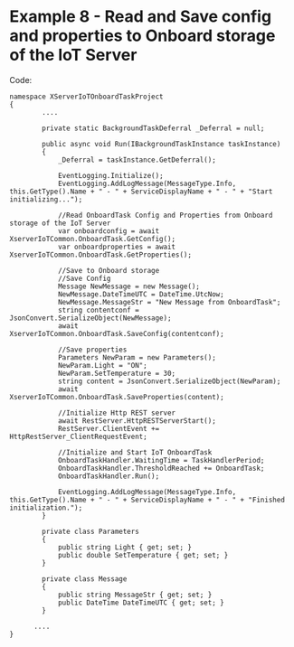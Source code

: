 # Example 8 - Read and Save config and properties to Onboard storage of the IoT Server

Code:

    namespace XServerIoTOnboardTaskProject
    {
            ....

            private static BackgroundTaskDeferral _Deferral = null;

            public async void Run(IBackgroundTaskInstance taskInstance)
            {
                _Deferral = taskInstance.GetDeferral();

                EventLogging.Initialize();
                EventLogging.AddLogMessage(MessageType.Info, this.GetType().Name + " - " + ServiceDisplayName + " - " + "Start initializing...");

                //Read OnboardTask Config and Properties from Onboard storage of the IoT Server 
                var onboardconfig = await XserverIoTCommon.OnboardTask.GetConfig();
                var onboardproperties = await XserverIoTCommon.OnboardTask.GetProperties();

                //Save to Onboard storage
                //Save Config
                Message NewMessage = new Message();
                NewMessage.DateTimeUTC = DateTime.UtcNow;
                NewMessage.MessageStr = "New Message from OnboardTask";
                string contentconf = JsonConvert.SerializeObject(NewMessage);
                await XserverIoTCommon.OnboardTask.SaveConfig(contentconf);

                //Save properties
                Parameters NewParam = new Parameters();
                NewParam.Light = "ON";
                NewParam.SetTemperature = 30;
                string content = JsonConvert.SerializeObject(NewParam);
                await XserverIoTCommon.OnboardTask.SaveProperties(content);

                //Initialize Http REST server
                await RestServer.HttpRESTServerStart();
                RestServer.ClientEvent += HttpRestServer_ClientRequestEvent;

                //Initialize and Start IoT OnboardTask
                OnboardTaskHandler.WaitingTime = TaskHandlerPeriod;
                OnboardTaskHandler.ThresholdReached += OnboardTask;
                OnboardTaskHandler.Run();

                EventLogging.AddLogMessage(MessageType.Info, this.GetType().Name + " - " + ServiceDisplayName + " - " + "Finished initialization.");
            }

            private class Parameters
            {
                public string Light { get; set; }
                public double SetTemperature { get; set; }
            }

            private class Message
            {
                public string MessageStr { get; set; }
                public DateTime DateTimeUTC { get; set; }
            }

          ....
    }
